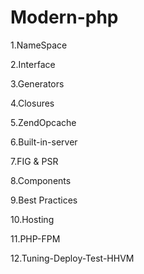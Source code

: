 # Modern-php

1.NameSpace

2.Interface

3.Generators

4.Closures

5.ZendOpcache

6.Built-in-server

7.FIG & PSR

8.Components

9.Best Practices

10.Hosting

11.PHP-FPM

12.Tuning-Deploy-Test-HHVM
